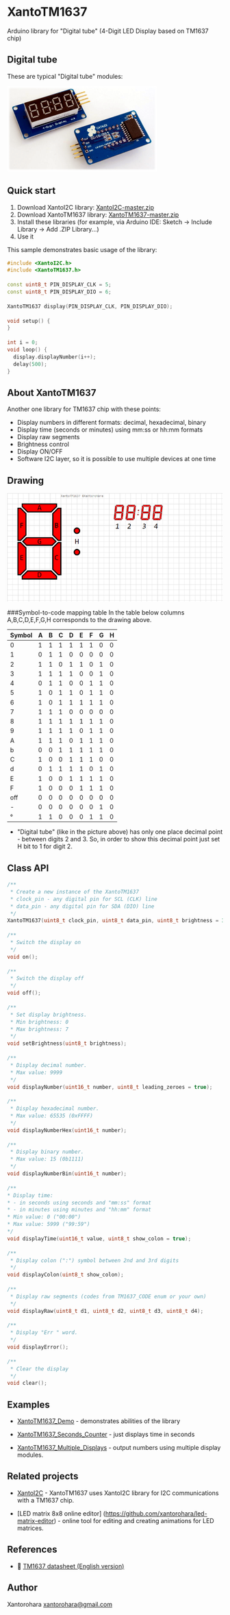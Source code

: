 # XantoTM1637
Arduino library for "Digital tube" (4-Digit LED Display based on TM1637 chip)

## Digital tube
These are typical "Digital tube" modules:

<a href="http://s.click.aliexpress.com/e/FiqN3JQfe" target="_blank">

![Digital tubes](https://github.com/xantorohara/XantoTM1637/raw/master/extras/digital-tube-blue.png?raw=true)

</a>

## Quick start
1. Download XantoI2C library: [XantoI2C-master.zip](https://github.com/xantorohara/XantoI2C/archive/master.zip)
2. Download XantoTM1637 library: [XantoTM1637-master.zip](https://github.com/xantorohara/XantoTM1637/archive/master.zip)
3. Install these libraries (for example, via Arduino IDE: Sketch -> Include Library -> Add .ZIP Library...)
4. Use it 

This sample demonstrates basic usage of the library:

```cpp
#include <XantoI2C.h>
#include <XantoTM1637.h>

const uint8_t PIN_DISPLAY_CLK = 5;
const uint8_t PIN_DISPLAY_DIO = 6;

XantoTM1637 display(PIN_DISPLAY_CLK, PIN_DISPLAY_DIO);

void setup() {
}

int i = 0;
void loop() {
  display.displayNumber(i++);
  delay(500);
}

```


## About XantoTM1637

Another one library for TM1637 chip with these points: 

* Display numbers in different formats: decimal, hexadecimal, binary
* Display time (seconds or minutes) using mm:ss or hh:mm formats
* Display raw segments
* Brightness control
* Display ON/OFF
* Software I2C layer, so it is possible to use multiple devices at one time

## Drawing
 
![Drawing](https://github.com/xantorohara/XantoTM1637/raw/master/extras/XantoTM1637-drawing.png?raw=true)

###Symbol-to-code mapping table
In the table below columns A,B,C,D,E,F,G,H corresponds to the drawing above.

Symbol |  A  |  B  |  C  |  D  |  E  |  F  |  G  |  H 
------ | --- | --- | --- | --- | --- | --- | --- | ---
   0   |  1  |  1  |  1  |  1  |  1  |  1  |  0  |  0 
   1   |  0  |  1  |  1  |  0  |  0  |  0  |  0  |  0 
   2   |  1  |  1  |  0  |  1  |  1  |  0  |  1  |  0 
   3   |  1  |  1  |  1  |  1  |  0  |  0  |  1  |  0 
   4   |  0  |  1  |  1  |  0  |  0  |  1  |  1  |  0 
   5   |  1  |  0  |  1  |  1  |  0  |  1  |  1  |  0 
   6   |  1  |  0  |  1  |  1  |  1  |  1  |  1  |  0 
   7   |  1  |  1  |  1  |  0  |  0  |  0  |  0  |  0 
   8   |  1  |  1  |  1  |  1  |  1  |  1  |  1  |  0 
   9   |  1  |  1  |  1  |  1  |  0  |  1  |  1  |  0 
   A   |  1  |  1  |  1  |  0  |  1  |  1  |  1  |  0 
   b   |  0  |  0  |  1  |  1  |  1  |  1  |  1  |  0 
   C   |  1  |  0  |  0  |  1  |  1  |  1  |  0  |  0 
   d   |  0  |  1  |  1  |  1  |  1  |  0  |  1  |  0 
   E   |  1  |  0  |  0  |  1  |  1  |  1  |  1  |  0 
   F   |  1  |  0  |  0  |  0  |  1  |  1  |  1  |  0 
   off |  0  |  0  |  0  |  0  |  0  |  0  |  0  |  0 
   \-  |  0  |  0  |  0  |  0  |  0  |  0  |  1  |  0
   °   |  1  |  1  |  0  |  0  |  0  |  1  |  1  |  0
   
* "Digital tube" (like in the picture above) has only one place decimal point - between digits 2 and 3.
So, in order to show this decimal point just set H bit to 1 for digit 2.
 
## Class API

```cpp
/**
 * Create a new instance of the XantoTM1637
 * clock_pin - any digital pin for SCL (CLK) line
 * data_pin - any digital pin for SDA (DIO) line
 */
XantoTM1637(uint8_t clock_pin, uint8_t data_pin, uint8_t brightness = 3);

/**
 * Switch the display on
 */
void on();

/**
 * Switch the display off
 */
void off();

/**
 * Set display brightness.
 * Min brightness: 0
 * Max brightness: 7
 */
void setBrightness(uint8_t brightness);

/**
 * Display decimal number.
 * Max value: 9999
 */
void displayNumber(uint16_t number, uint8_t leading_zeroes = true);

/**
 * Display hexadecimal number.
 * Max value: 65535 (0xFFFF)
 */
void displayNumberHex(uint16_t number);

/**
 * Display binary number.
 * Max value: 15 (0b1111)
 */
void displayNumberBin(uint16_t number);

/**
* Display time:
* - in seconds using seconds and "mm:ss" format
* - in minutes using minutes and "hh:mm" format
* Min value: 0 ("00:00")
* Max value: 5999 ("99:59")
*/
void displayTime(uint16_t value, uint8_t show_colon = true);

/**
 * Display colon (":") symbol between 2nd and 3rd digits
 */
void displayColon(uint8_t show_colon);

/**
 * Display raw segments (codes from TM1637_CODE enum or your own)
 */
void displayRaw(uint8_t d1, uint8_t d2, uint8_t d3, uint8_t d4);

/**
 * Display "Err " word.
 */
void displayError();

/**
 * Clear the display
 */
void clear();    
```

## Examples
* [XantoTM1637_Demo](https://github.com/xantorohara/XantoTM1637/tree/master/examples/XantoTM1637_Demo) -
demonstrates abilities of the library

* [XantoTM1637_Seconds_Counter](https://github.com/xantorohara/XantoTM1637/tree/master/examples/XantoTM1637_Seconds_Counter) -
just displays time in seconds

* [XantoTM1637_Multiple_Displays](https://github.com/xantorohara/XantoTM1637/tree/master/examples/XantoTM1637_Multiple_Displays) -
output numbers using multiple display modules. 

## Related projects
* [XantoI2C](https://github.com/xantorohara/XantoI2C) - 
XantoTM1637 uses XantoI2C library for I2C communications with a TM1637 chip.

* [LED matrix 8x8 online editor] (https://github.com/xantorohara/led-matrix-editor) -
online tool for editing and creating animations for LED matrices.
  
## References
* :blue_book: [TM1637 datasheet (English version)](http://xantorohara.github.io/datasheets#TM1637)

## Author
Xantorohara <xantorohara@gmail.com>
